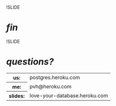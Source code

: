 !SLIDE

# <i>fin</i>

!SLIDE

# <i>questions?</i>

<table>
<tr> <th> <b>us:</b> </th> <td> postgres.heroku.com </td> </tr>
<tr> <th> <b>me:</b> </th> <td> pvh@heroku.com  </td></tr>
<tr> <th> <b>slides:</b> </th> <td> love-your-database.heroku.com </td> </tr>
</table>


